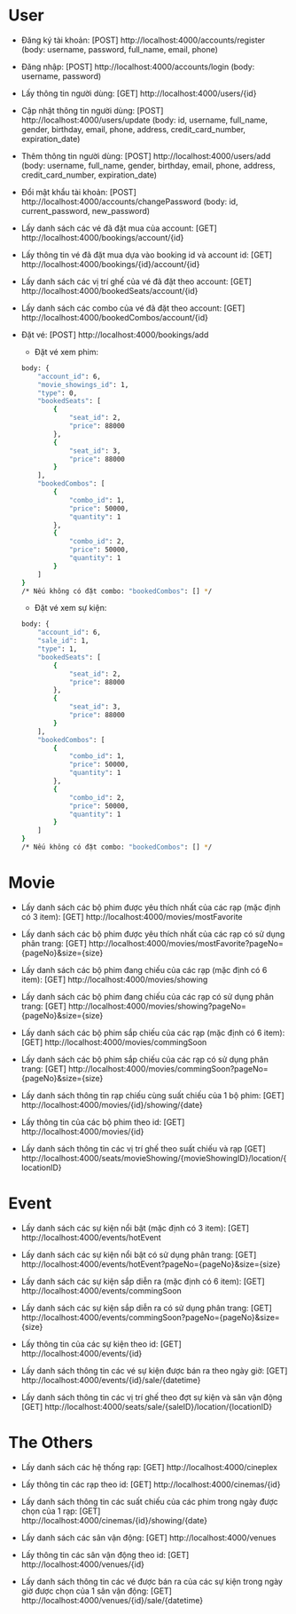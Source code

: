 # User
* Đăng ký tài khoản:
	[POST] http://localhost:4000/accounts/register (body: username, password, full_name, email, phone)

* Đăng nhập:
	[POST] http://localhost:4000/accounts/login (body: username, password)

* Lấy thông tin người dùng:
	[GET] http://localhost:4000/users/{id}

* Cập nhật thông tin người dùng:
	[POST] http://localhost:4000/users/update (body: id, username, full_name, gender, birthday, email, phone, address, credit_card_number, expiration_date)

* Thêm thông tin người dùng:
	[POST] http://localhost:4000/users/add (body: username, full_name, gender, birthday, email, phone, address, credit_card_number, expiration_date)

* Đổi mật khẩu tài khoản:
	[POST] http://localhost:4000/accounts/changePassword (body: id, current_password, new_password)

* Lấy danh sách các vé đã đặt mua của account:
	[GET] http://localhost:4000/bookings/account/{id}

* Lấy thông tin vé đã đặt mua dựa vào booking id và account id:
	[GET] http://localhost:4000/bookings/{id}/account/{id}

* Lấy danh sách các vị trí ghế của vé đã đặt theo account:
	[GET] http://localhost:4000/bookedSeats/account/{id}

* Lấy danh sách các combo của vé đã đặt theo account:
	[GET] http://localhost:4000/bookedCombos/account/{id}

* Đặt vé:
	[POST] http://localhost:4000/bookings/add
	+ Đặt vé xem phim:
	```sh
    body: {
		"account_id": 6,
		"movie_showings_id": 1,
		"type": 0,
		"bookedSeats": [
			{
				"seat_id": 2,
				"price": 88000
			},
			{
				"seat_id": 3,
				"price": 88000
			}
		],
		"bookedCombos": [
			{
				"combo_id": 1,
				"price": 50000,
				"quantity": 1
			},
			{
				"combo_id": 2,
				"price": 50000,
				"quantity": 1
			}
		]
	}
	/* Nếu không có đặt combo: "bookedCombos": [] */
	```
	+ Đặt vé xem sự kiện:
	```sh
    body: {
		"account_id": 6,
		"sale_id": 1,
		"type": 1,
		"bookedSeats": [
			{
				"seat_id": 2,
				"price": 88000
			},
			{
				"seat_id": 3,
				"price": 88000
			}
		],
		"bookedCombos": [
			{
				"combo_id": 1,
				"price": 50000,
				"quantity": 1
			},
			{
				"combo_id": 2,
				"price": 50000,
				"quantity": 1
			}
		]
	}
	/* Nếu không có đặt combo: "bookedCombos": [] */
	```

# Movie
* Lấy danh sách các bộ phim được yêu thích nhất của các rạp (mặc định có 3 item):
	[GET] http://localhost:4000/movies/mostFavorite

* Lấy danh sách các bộ phim được yêu thích nhất của các rạp có sử dụng phân trang:
	[GET] http://localhost:4000/movies/mostFavorite?pageNo={pageNo}&size={size}

* Lấy danh sách các bộ phim đang chiếu của các rạp (mặc định có 6 item):
	[GET] http://localhost:4000/movies/showing

* Lấy danh sách các bộ phim đang chiếu của các rạp có sử dụng phân trang:
	[GET] http://localhost:4000/movies/showing?pageNo={pageNo}&size={size}

* Lấy danh sách các bộ phim sắp chiếu của các rạp (mặc định có 6 item):
	[GET] http://localhost:4000/movies/commingSoon

* Lấy danh sách các bộ phim sắp chiếu của các rạp có sử dụng phân trang:
	[GET] http://localhost:4000/movies/commingSoon?pageNo={pageNo}&size={size}

* Lấy danh sách thông tin rạp chiếu cùng suất chiếu của 1 bộ phim:
	[GET] http://localhost:4000/movies/{id}/showing/{date}

* Lấy thông tin của các bộ phim theo id:
	[GET] http://localhost:4000/movies/{id}

* Lấy danh sách thông tin các vị trí ghế theo suất chiếu và rạp
	[GET] http://localhost:4000/seats/movieShowing/{movieShowingID}/location/{locationID}

# Event
* Lấy danh sách các sự kiện nổi bật (mặc định có 3 item):
	[GET] http://localhost:4000/events/hotEvent

* Lấy danh sách các sự kiện nổi bật có sử dụng phân trang:
	[GET] http://localhost:4000/events/hotEvent?pageNo={pageNo}&size={size}

* Lấy danh sách các sự kiện sắp diễn ra (mặc định có 6 item):
	[GET] http://localhost:4000/events/commingSoon

* Lấy danh sách các sự kiện sắp diễn ra có sử dụng phân trang:
	[GET] http://localhost:4000/events/commingSoon?pageNo={pageNo}&size={size}

* Lấy thông tin của các sự kiện theo id:
	[GET] http://localhost:4000/events/{id}

* Lấy danh sách thông tin các vé sự kiện được bán ra theo ngày giờ:
	[GET] http://localhost:4000/events/{id}/sale/{datetime}

* Lấy danh sách thông tin các vị trí ghế theo đợt sự kiện và sân vận động
	[GET] http://localhost:4000/seats/sale/{saleID}/location/{locationID}

# The Others
* Lấy danh sách các hệ thống rạp:
	[GET] http://localhost:4000/cineplex

* Lấy thông tin các rạp theo id:
	[GET] http://localhost:4000/cinemas/{id}

* Lấy danh sách thông tin các suất chiếu của các phim trong ngày được chọn của 1 rạp:
	[GET] http://localhost:4000/cinemas/{id}/showing/{date}

* Lấy danh sách các sân vận động:
	[GET] http://localhost:4000/venues

* Lấy thông tin các sân vận động theo id:
	[GET] http://localhost:4000/venues/{id}

* Lấy danh sách thông tin các vé được bán ra của các sự kiện trong ngày giờ được chọn của 1 sân vận động:
	[GET] http://localhost:4000/venues/{id}/sale/{datetime}
